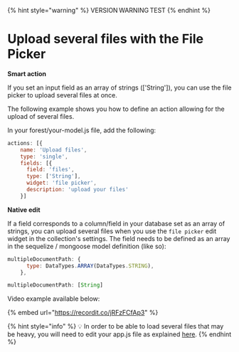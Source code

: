 {% hint style="warning" %}
VERSION WARNING TEST
{% endhint %}

# Upload several files with the File Picker

**Smart action**

If you set an input field as an array of strings (\['String']), you can use the file picker to upload several files at once.

The following example shows you how to define an action allowing for the upload of several files.

In your forest/your-model.js file, add the following:

```jsx
actions: [{
    name: 'Upload files',
    type: 'single',
    fields: [{
      field: 'files',
      type: ['String'],
      widget: 'file picker',
      description: 'upload your files'
    }]
```

**Native edit**

If a field corresponds to a column/field in your database set as an array of strings, you can upload several files when you use the `file picker` edit widget in the collection's settings. The field needs to be defined as an array in the sequelize / mongoose model definition (like so):

```jsx
multipleDocumentPath: {
      type: DataTypes.ARRAY(DataTypes.STRING),
    },
```

```jsx
multipleDocumentPath: [String]
```

Video example available below:

{% embed url="https://recordit.co/jRFzFCfAp3" %}

{% hint style="info" %}
💡 In order to be able to load several files that may be heavy, you will need to edit your app.js file as explained [here](https://community.forestadmin.com/t/maximum-file-size-in-a-smart-action-field-file/173/4?u=philippeg).
{% endhint %}
